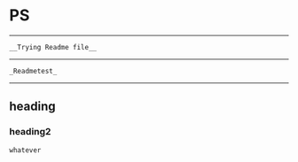 # PS
___
    __Trying Readme file__

___
    _Readmetest_

___

## heading  
### heading2
    whatever